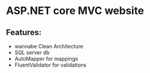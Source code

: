 # ASP.NET core MVC website

## Features:
- wannabe Clean Architecture
- SQL server db
- AutoMapper for mappings
- FluentValidator for validations

